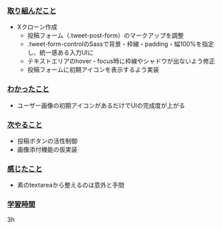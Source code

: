 ### <u>取り組んだこと</u>
- Xクローン作成
    - 投稿フォーム（.tweet-post-form）のマークアップを調整
    - .tweet-form-controlのSassで背景・枠線・padding・幅100%を指定し、統一感ある入力UIに
    - テキストエリアのhover・focus時に枠線やシャドウが出ないよう修正
    - 投稿フォームに初期アイコンを表示するよう実装

### <u>わかったこと</u>
- ユーザー画像の初期アイコンがあるだけでUIの完成度が上がる

### <u>次やること</u>
- 投稿ボタンの活性制御
- 画像添付機能の仮実装

### <u>感じたこと</u>
- 素のtextareaから整えるのは意外と手間

### <u>学習時間</u>
3h